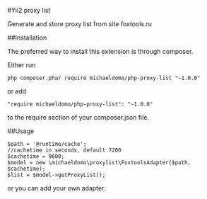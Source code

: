 #Yii2 proxy list

Generate and store proxy list from site foxtools.ru

##Installation

The preferred way to install this extension is through composer.

Either run

```php composer.phar require michaeldomo/php-proxy-list "~1.0.0"```

or add

```"require michaeldomo/php-proxy-list": "~1.0.0"```

to the require section of your composer.json file.

##Usage

```
$path = '@runtime/cache';
//cachetime in seconds, default 7200
$cachetime = 9600;
$model = new \michaeldomo\proxylist\FoxtoolsAdapter($path, $cachetime);
$list = $model->getProxyList();
```

or you can add your own adapter.
